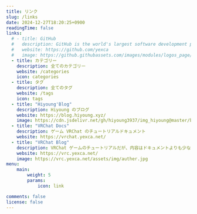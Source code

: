 ```yaml
---
title: リンク
slug: /links
date: 2024-12-27T18:20:25+0900
readingTime: false
links:
  # - title: GitHub
  #   description: GitHub is the world's largest software development platform.
  #   website: https://github.com/yexca
  #   image: https://github.githubassets.com/images/modules/logos_page/GitHub-Mark.png
  - title: カテゴリー
    description: 全てのカテゴリー
    website: /categories
    icon: categories
  - title: タグ
    description: 全てのタグ
    website: /tags
    icon: tags
  - title: "Hiyoung'Blog"
    description: Hiyoung のブログ
    website: https://blog.hiyoung.xyz/
    image: https://cdn.jsdelivr.net/gh/hiyoung3937/img_hiyoung@master/bolg/bolg_icon.jpg
  - title: "VRChat Docs"
    description: ゲーム VRChat のチュートリアルドキュメント
    website: https://vrchat.yexca.net/
  - title: "VRChat Blog"
    description: VRChat ゲームのチュートリアルだが、内容はドキュメントよりも少ない
    website: https://vrc.yexca.net/
    image: https://vrc.yexca.net/assets/img/auther.jpg
menu:
    main: 
        weight: 5
        params:
            icon: link

comments: false
license: false
---
```

